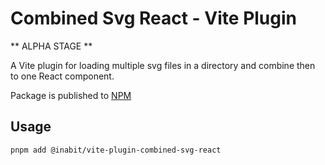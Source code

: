 # Combined Svg React - Vite Plugin

** ALPHA STAGE **

A Vite plugin for loading multiple svg files in a directory and combine then to one React component.

Package is published to [NPM](https://www.npmjs.com/package/@inabit/vite-plugin-combined-svg-react)

## Usage

```shell
pnpm add @inabit/vite-plugin-combined-svg-react
```

